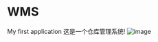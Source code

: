 # WMS
My first application
这是一个仓库管理系统!
![image](https://github.com/jinpan1992815/app/raw/master/src/jc04.jpg)
